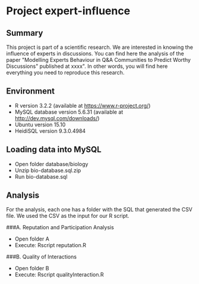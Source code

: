 # Project expert-influence

## Summary
This project is part of a scientific research. We are interested in knowing the influence of experts in discussions.
You can find here the analysis of the paper "Modelling Experts Behaviour in Q&A Communities to Predict Worthy Discussions" published at xxxx".
In other words, you will find here everything you need to reproduce this research.


## Environment
- R version 3.2.2 (available at https://www.r-project.org/)
- MySQL database version 5.6.31 (available at http://dev.mysql.com/downloads/)
- Ubuntu version 15.10
- HeidiSQL version 9.3.0.4984

## Loading data into MySQL
- Open folder database/biology
- Unzip bio-database.sql.zip
- Run bio-database.sql

## Analysis
For the analysis, each one has a folder with the SQL that generated the CSV file. We used the CSV as the input for our R script.

###A. Reputation and Participation Analysis
- Open folder A
- Execute: Rscript reputation.R

###B. Quality of Interactions
- Open folder B
- Execute: Rscript qualityInteraction.R




